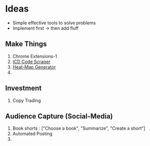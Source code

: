 # Ideas
- Simple effective tools to solve problems 
- Implement first -> then add fluff

## Make Things 
1. Chrome Extensions-1 
2. [ICD Code Scraper](https://www.icd10data.com/ICD10PCS/Codes/0/0) 
3. [Heat-Map Generator]()
4. 

## Investment 
1. Copy Trading 

## Audience Capture (Social-Media)
1. Book shorts : ["Choose a book", "Summarize", "Create a short"]
2. Automated Posting 
3. 